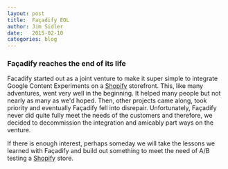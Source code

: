 ```yaml
---
layout: post
title:  Façadify EOL
author: Jim Sidler
date:   2015-02-10
categories: blog
---
```


### Façadify reaches the end of its life

Facadify started out as a joint venture to make it super simple to integrate Google Content Experiments on a [Shopify][shopify] storefront. This, like many adventures, went very well in the beginning. It helped many people but not nearly as many as we'd hoped. Then, other projects came along, took priority and eventually Façadify fell into disrepair. Unfortunately, Façadify never did quite fully meet the needs of the customers and therefore, we decided to decommission the integration and amicably part ways on the venture.

If there is enough interest, perhaps someday we will take the lessons we learned with Façadify and build out something to meet the need of A/B testing a [Shopify][shopify] store.

[shopify]: http://www.shopify.com/?ref=fivethrive